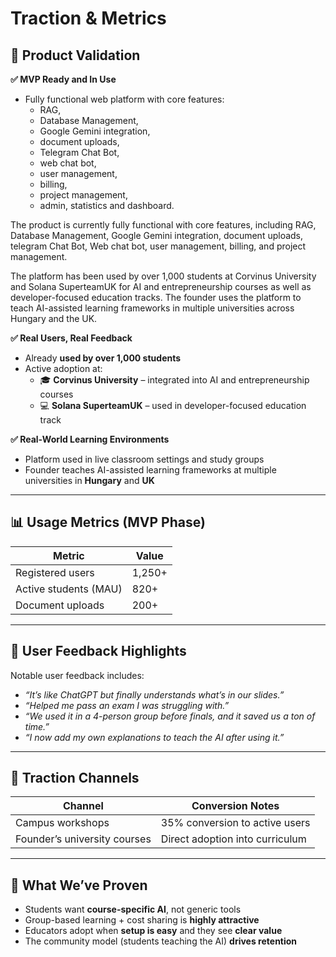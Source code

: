 # Traction & Metrics

## **🧪 Product Validation**

**✅ MVP Ready and In Use**

- Fully functional web platform with core features:
  - RAG,
  - Database Management,
  - Google Gemini integration,
  - document uploads,
  - Telegram Chat Bot,
  - web chat bot,
  - user management,
  - billing,
  - project management,
  - admin, statistics and dashboard.

The product is currently fully functional with core features, including RAG, Database Management, Google Gemini integration, document uploads, telegram Chat Bot, Web chat bot, user management, billing, and project management.

The platform has been used by over 1,000 students at Corvinus University and Solana SuperteamUK for AI and entrepreneurship courses as well as developer-focused education tracks. The founder uses the platform to teach AI-assisted learning frameworks in multiple universities across Hungary and the UK.

**✅ Real Users, Real Feedback**

- Already **used by over 1,000 students**
- Active adoption at:
    - 🎓 **Corvinus University** – integrated into AI and entrepreneurship courses
    - 💻 **Solana SuperteamUK** – used in developer-focused education track

**✅ Real-World Learning Environments**

- Platform used in live classroom settings and study groups
- Founder teaches AI-assisted learning frameworks at multiple universities in **Hungary** and **UK**

---

## **📊 Usage Metrics (MVP Phase)**

| **Metric** | **Value** |
| --- | --- |
| Registered users | 1,250+ |
| Active students (MAU) | 820+ |
| Document uploads | 200+ |
---

## **🎯 User Feedback Highlights**

Notable user feedback includes:

- *“It’s like ChatGPT but finally understands what’s in our slides.”*
- *“Helped me pass an exam I was struggling with.”*
- *“We used it in a 4-person group before finals, and it saved us a ton of time.”*
- *“I now add my own explanations to teach the AI after using it.”*

---

## **🧩 Traction Channels**

| **Channel** | **Conversion Notes** |
| --- | --- |
| Campus workshops | 35% conversion to active users |
| Founder’s university courses | Direct adoption into curriculum |

---

## **🧱 What We’ve Proven**

- Students want **course-specific AI**, not generic tools
- Group-based learning + cost sharing is **highly attractive**
- Educators adopt when **setup is easy** and they see **clear value**
- The community model (students teaching the AI) **drives retention**
